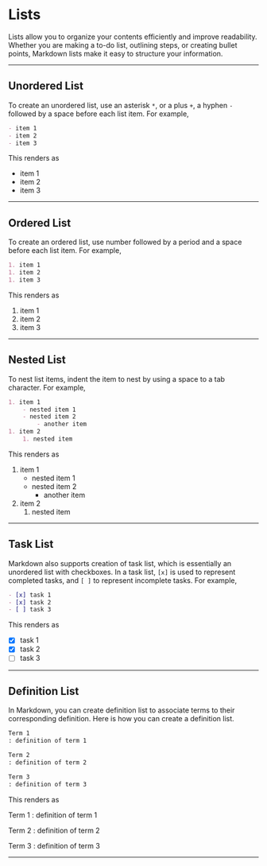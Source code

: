 # **Lists**

Lists allow you to organize your contents efficiently and improve readability. Whether you are making a to-do list, outlining steps, or creating bullet points, Markdown lists make it easy to structure your information.

---

## **Unordered List**

To create an unordered list, use an asterisk `*`, or a plus `+`, a hyphen `-` followed by a space before each list item. For example,

<div markdown = "1" class="example">

```md
- item 1
- item 2
- item 3
```

This renders as

<div markdown="1" class="output">

- item 1
- item 2
- item 3

</div>

</div>

---

## **Ordered List**

To create an ordered list, use number followed by a period and a space before each list item. For example,

<div markdown = "1" class="example">

```md
1. item 1
1. item 2
1. item 3
```

This renders as

<div markdown="1" class="output">

1. item 1
1. item 2
1. item 3

</div>

</div>

---

## **Nested List**

To nest list items, indent the item to nest by using a space to a tab character. For example,

<div markdown = "1" class="example">

```md
1. item 1
    - nested item 1
    - nested item 2
        - another item
1. item 2
    1. nested item
```

This renders as

<div markdown="1" class="output">

1. item 1
    - nested item 1
    - nested item 2
        - another item
1. item 2
    1. nested item

</div>

</div>

---

## **Task List**

Markdown also supports creation of task list, which is essentially an unordered list with checkboxes. In a task list, `[x]` is used to represent completed tasks, and `[ ]` to represent incomplete tasks. For example,

<div markdown = "1" class="example">

```md
- [x] task 1
- [x] task 2
- [ ] task 3
```

This renders as

<div markdown="1" class="output">

- [x] task 1
- [x] task 2
- [ ] task 3

</div>

</div>

---

## **Definition List**

In Markdown, you can create definition list to associate terms to their corresponding definition. Here is how you can create a definition list.

<div markdown = "1" class="example">

```md
Term 1
: definition of term 1

Term 2
: definition of term 2

Term 3
: definition of term 3
```

This renders as

<div markdown="1" class="output">

Term 1
: definition of term 1

Term 2
: definition of term 2

Term 3
: definition of term 3

</div>

</div>

---
